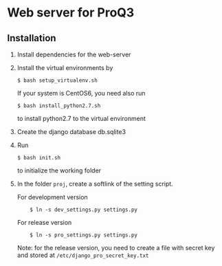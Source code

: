 # Web server for ProQ3

## Installation

1. Install dependencies for the web-server

2. Install the virtual environments by 
    ```
    $ bash setup_virtualenv.sh
    ```
    If your system is CentOS6, you need also run 
    ```
    $ bash install_python2.7.sh
    ```
    to install python2.7 to the virtual environment

3. Create the django database db.sqlite3

4. Run 
    ```
    $ bash init.sh
    ```
    to initialize the working folder

5. In the folder `proj`, create a softlink of the setting script.

    For development version
    ```
        $ ln -s dev_settings.py settings.py
    ```
    For release version
    ```
        $ ln -s pro_settings.py settings.py
    ```
    Note: for the release version, you need to create a file with secret key
    and stored at `/etc/django_pro_secret_key.txt`




